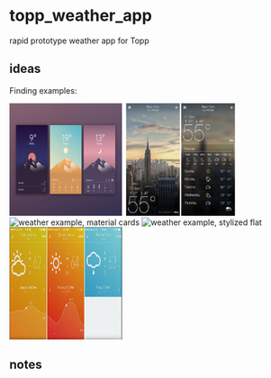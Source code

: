# topp_weather_app
rapid prototype weather app for Topp

## ideas
Finding examples:

<img src="/resources/planning/flat_repeat.png" alt="weather example, flat repeats" width="200" height="200" />
<img src="/resources/planning/location_oriented.jpg" alt="weather example, location oriented" width="200" height="200" />
<img src="/resources/planning/resources/planning/material_cards.jpg" alt="weather example, material cards" width="200" height="200" />
<img src="/resources/planning/resources/planning/stylized_flat.png" alt="weather example, stylized flat" width="200" height="200" />
<img src="/resources/planning/visualize_cards.png" alt="weather example, visualization cards" width="200" height="200" />



## notes
